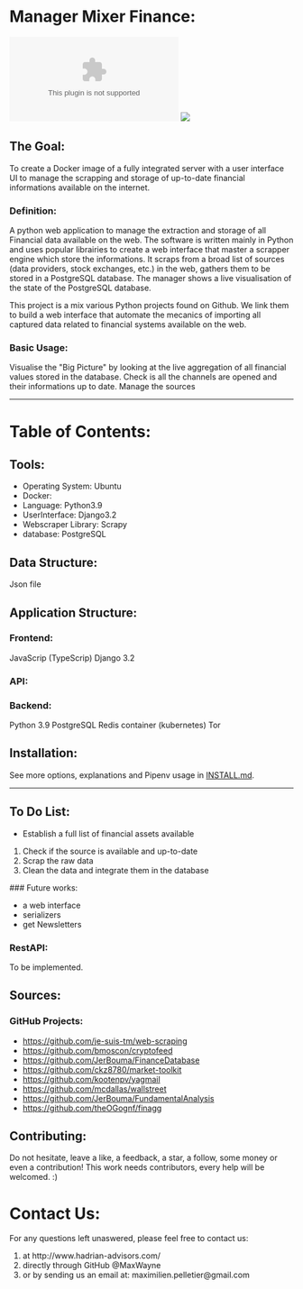 # Manager Mixer Finance:
![MMF Logo](\resources\ManagerMinerFinance_Logo1.ai)
<img src="https://github.com/MaxWayne/ManagerMixerFinance/blob/master/resources/ManagerMinerFinance.ai" />

## The Goal:
To create a Docker image of a fully integrated server with a user interface UI to manage the scrapping and storage of up-to-date financial informations available on the internet.

### Definition:
A python web application to manage the extraction and storage of all Financial data available on the web.
The software is written mainly in Python and uses popular librairies to create a web interface that master a scrapper engine which store the informations.
It scraps from a broad list of sources (data providers, stock exchanges, etc.) in the web, gathers them to be stored in a PostgreSQL database.
The manager shows a live visualisation of the state of the PostgreSQL database.

This project is a mix various Python projects found on Github. We link them to build a web interface that automate the mecanics of importing all captured data related to financial systems available on the web.

### Basic Usage:
Visualise the "Big Picture" by looking at the live aggregation of all financial values stored in the database.
Check is all the channels are opened and their informations up to date.
Manage the sources

----

# Table of Contents:

## Tools:
<ul>
<li>Operating System: Ubuntu</li>
<li>Docker: </li>
<li>Language: Python3.9</li>
<li>UserInterface: Django3.2</li>
<li>Webscraper Library: Scrapy</li>
<li>database: PostgreSQL</li>
</ul>

## Data Structure:
Json file

## Application Structure:
### Frontend:
JavaScrip (TypeScrip)
Django 3.2

### API:

### Backend:
Python 3.9
PostgreSQL
Redis
container (kubernetes)
Tor

## Installation: 

See more options, explanations and Pipenv usage in [INSTALL.md](https://github.com/MaxWayne/ManagerMixerFinance/blob/master/resources/INSTALL.md).

----

## To Do List:
- Establish a full list of financial assets available 
<ol>
<li> Check if the source is available and up-to-date</li>
<li> Scrap the raw data</li>
<li> Clean the data and integrate them in the database</li>
</ol>
### Future works:
<ul>
<li>a web interface</li>
<li>serializers</li>
<li>get Newsletters</li>
</ul>

### RestAPI:
To be implemented.

## Sources:

### GitHub Projects:
  - https://github.com/je-suis-tm/web-scraping
  - https://github.com/bmoscon/cryptofeed
  - https://github.com/JerBouma/FinanceDatabase
  - https://github.com/ckz8780/market-toolkit
  - https://github.com/kootenpv/yagmail
  - https://github.com/mcdallas/wallstreet
  - https://github.com/JerBouma/FundamentalAnalysis
  - https://github.com/theOGognf/finagg
## Contributing:
 Do not hesitate, leave a like, a feedback, a star, a follow, some money or even a contribution!
 This work needs contributors, every help will be welcomed. :)

# Contact Us:
For any questions left unaswered, please feel free to contact us:
<ol>
<li> at http://www.hadrian-advisors.com/ </li>
<li> directly through GitHub @MaxWayne</li>
<li> or by sending us an email at: maximilien.pelletier@gmail.com</li>
</ol>
